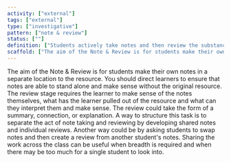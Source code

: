 ```yaml
---
activity: ["external"]
tags: ["external"]
type: ["investigative"]
pattern: ["note & review"]
status: [""]
definition: ["Students actively take notes and then review the substance of the resource. "]
scaffold: ["The aim of the Note & Review is for students make their own notes in a separate location to the resource. You should direct learners to ensure that notes are able to stand alone and make sense without the original resource. The review stage requires the learner to make sense of the notes themselves, what has the learner pulled out of the resource and what can they interpret them and make sense. The review could take the form of  a summary, connection, or explanation. A way to structure this task is to separate the act of note taking and reviewing by developing shared notes and individual reviews. Another way could be by asking students to swap notes and then create a review from another student's notes. Sharing the work across the class can be useful when breadth is required and when there may be too much for a single student to look into. "]
---
```


The aim of the Note & Review is for students make their own notes in a separate location to the resource. You should direct learners to ensure that notes are able to stand alone and make sense without the original resource. The review stage requires the learner to make sense of the notes themselves, what has the learner pulled out of the resource and what can they interpret them and make sense. The review could take the form of  a summary, connection, or explanation. A way to structure this task is to separate the act of note taking and reviewing by developing shared notes and individual reviews. Another way could be by asking students to swap notes and then create a review from another student's notes. Sharing the work across the class can be useful when breadth is required and when there may be too much for a single student to look into.
